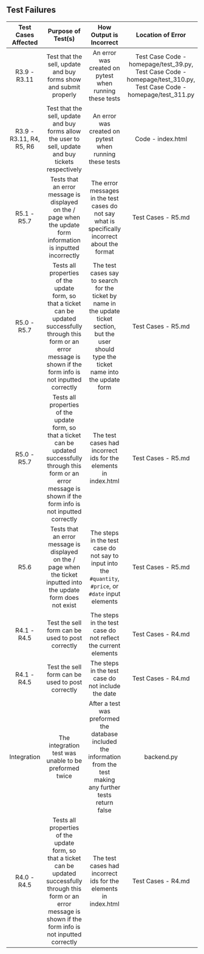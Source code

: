 ## Test Failures

| Test Cases Affected | Purpose of Test(s) | How Output is Incorrect | Location of Error | Error | Fix |
|:-------------------:|:------------------:|:-----------------------:|:-----------------:|:-----:|:---:|
| R3.9 - R3.11 | Test that the sell, update and buy forms show and submit properly | An error was created on pytest when running these tests | Test Case Code - homepage/test_39.py, Test Case Code - homepage/test_310.py, Test Case Code - homepage/test_311.py | The inputs typed into the `#quantity` and `#price` elements must be strings | Added `str()` around the `#quantity` and `#price` input values |
| R3.9 - R3.11, R4, R5, R6 | Test that the sell, update and buy forms allow the user to sell, update and buy tickets respectively | An error was created on pytest when running these tests | Code - index.html | The `#quantity` and `#price` elements which the type of number | Remove the type from both of these elements |
| R5.1 - R5.7 | Tests that an error message is displayed on the / page when the update form information is inputted incorrectly | The error messages in the test cases do not say what is specifically incorrect about the format | Test Cases - R5.md | The error messages should include a more specific description after saying the {} format is incorrect | In the error messages, after {} format is incorrect, add a more specific description of the error |
| R5.0 - R5.7 | Tests all properties of the update form, so that a ticket can be updated successfully through this form or an error message is shown if the form info is not inputted correctly | The test cases say to search for the ticket by name in the update ticket section, but the user should type the ticket name into the update form | Test Cases - R5.md | The test cases say to search for the ticket by name in the update ticket section | Remove the line "search for test_ticket by name in the update ticket section" | 
| R5.0 - R5.7 | Tests all properties of the update form, so that a ticket can be updated successfully through this form or an error message is shown if the form info is not inputted correctly | The test cases had incorrect ids for the elements in index.html | Test Cases - R5.md | The ids used in the test cases are `#update_name`, `#update_quantity`, `#update_price`, `#update_date`, `#update_submit`, `#update_message` | Changed the ids to `#name`, `#quantity`, `#price`, `#date`, `input[type="submit"]`, `#message` respectively |
| R5.6 | Tests that an error message is displayed on the / page when the ticket inputted into the update form does not exist | The steps in the test case do not say to input into the `#quantity`, `#price`, or `#date` input elements | Test Cases - R5.md | There should be an input in the `#quantity`, `#price`, and `#date` input elements | Add steps to input test_ticket's information into the `#quantity`, `#price`, and `#date` input elements |
| R4.1 - R4.5 | Test the sell form can be used to post correctly | The steps in the test case do not reflect the current elements | Test Cases - R4.md | The `#name` `#quanity`, and `#price` were misnamed | Documantation updated to reflect the proper tests |
| R4.1 - R4.5 | Test the sell form can be used to post correctly | The steps in the test case do not include the date | Test Cases - R4.md | The `#date` is not refrenced | Documantation updated to reflect tests includeing a sample `#date` in the self.type |
| Integration | The integration test was unable to be preformed twice | After a test was preformed the database included the information from the test making any further tests return false | backend.py | A function was added to backend.py which can delete a user or a ticket for testing purposes | The `integration\test_signup_post.py` test, tests the accuracy of this function |
| R4.0 - R4.5 | Tests all properties of the update form, so that a ticket can be updated successfully through this form or an error message is shown if the form info is not inputted correctly | The test cases had incorrect ids for the elements in index.html | Test Cases - R4.md | The ids used in the test cases are `#sell_name`, `#sell_quantity`, `#sell_price`, `#sell_date`, `#sell_submit`, `#sell_message` | Changed the ids to `#name`, `#quantity`, `#price`, `#date`, `input[type="submit"]`, `#message` respectively |